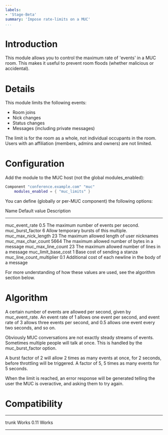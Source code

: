 ```yaml
---
labels:
- 'Stage-Beta'
summary: 'Impose rate-limits on a MUC'
...
```


Introduction
============

This module allows you to control the maximum rate of 'events' in a MUC
room. This makes it useful to prevent room floods (whether malicious or
accidental).

Details
=======

This module limits the following events:

-   Room joins
-   Nick changes
-   Status changes
-   Messages (including private messages)

The limit is for the room as a whole, not individual occupants in the
room. Users with an affiliation (members, admins and owners) are not
limited.

Configuration
=============

Add the module to the MUC host (not the global modules\_enabled):

```lua
Component "conference.example.com" "muc"
    modules_enabled = { "muc_limits" }
```

You can define (globally or per-MUC component) the following options:

  Name                        Default value   Description
  --------------------------- --------------- ----------------------------------------------------------
  muc_event_rate              0.5             The maximum number of events per second.
  muc_burst_factor            6               Allow temporary bursts of this multiple.
  muc_max_nick_length         23              The maximum allowed length of user nicknames
  muc_max_char_count          5664            The maximum allowed number of bytes in a message
  muc_max_line_count          23              The maximum allowed number of lines in a message
  muc_limit_base_cost         1               Base cost of sending a stanza
  muc_line_count_multiplier   0.1             Additional cost of each newline in the body of a message

For more understanding of how these values are used, see the algorithm
section below.

Algorithm
=========

A certain number of events are allowed per second, given by
muc\_event\_rate. An event rate of 1 allows one event per second, and
event rate of 3 allows three events per second, and 0.5 allows one event
every two seconds, and so on.

Obviously MUC conversations are not exactly steady streams of events.
Sometimes multiple people will talk at once. This is handled by the
muc\_burst\_factor option.

A burst factor of 2 will allow 2 times as many events at once, for 2
seconds, before throttling will be triggered. A factor of 5, 5 times as
many events for 5 seconds.

When the limit is reached, an error response will be generated telling
the user the MUC is overactive, and asking them to try again.

Compatibility
=============

  ------- -------
  trunk   Works
  0.11    Works
  ------- -------
